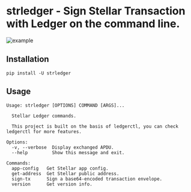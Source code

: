 # strledger - Sign Stellar Transaction with Ledger on the command line.

![example](https://github.com/overcat/strledger/blob/main/img/example.png)

## Installation
```shell
pip install -U strledger
```

## Usage
```text
Usage: strledger [OPTIONS] COMMAND [ARGS]...

  Stellar Ledger commands.

  This project is built on the basis of ledgerctl, you can check ledgerctl for more features.

Options:
  -v, --verbose  Display exchanged APDU.
  --help         Show this message and exit.

Commands:
  app-config   Get Stellar app config.
  get-address  Get Stellar public address.
  sign-tx      Sign a base64-encoded transaction envelope.
  version      Get version info.
```